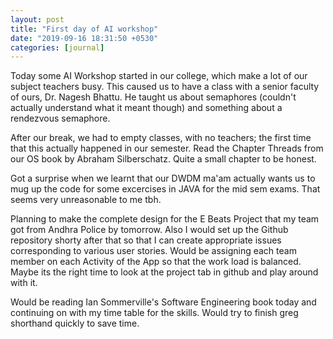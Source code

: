 ```yaml
---
layout: post
title: "First day of AI workshop"
date: "2019-09-16 18:31:50 +0530"
categories: [journal]
---
```


Today some AI Workshop started in our college, which make a lot of our subject teachers busy. This caused us to have a class with a senior faculty of ours, Dr. Nagesh Bhattu. He taught us about semaphores (couldn't actually understand what it meant though) and something about a rendezvous semaphore.

After our break, we had to empty classes, with no teachers; the first time that this actually happened in our semester. Read the Chapter Threads from our OS book by Abraham Silberschatz. Quite a small chapter to be honest.

Got a surprise when we learnt that our DWDM ma'am actually wants us to mug up the code for some excercises in JAVA for the mid sem exams. That seems very unreasonable to me tbh.

Planning to make the complete design for the E Beats Project that my team got from Andhra Police by tomorrow. Also I would set up the Github repository shorty after that so that I can create appropriate issues corresponding to various user stories. Would be assigning each team member on each Activity of the App so that the work load is balanced. Maybe its the right time to look at the project tab in github and play around with it.

Would be reading Ian Sommerville's Software Engineering book today and continuing on with my time table for the skills. Would try to finish greg shorthand quickly to save time.
